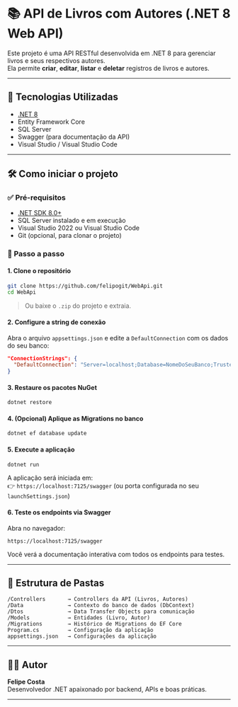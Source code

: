 ﻿
# 📚 API de Livros com Autores (.NET 8 Web API)

Este projeto é uma API RESTful desenvolvida em .NET 8 para gerenciar livros e seus respectivos autores.  
Ela permite **criar**, **editar**, **listar** e **deletar** registros de livros e autores.

---

## 🚀 Tecnologias Utilizadas

- [.NET 8](https://dotnet.microsoft.com/en-us/download/dotnet/8.0)
- Entity Framework Core
- SQL Server
- Swagger (para documentação da API)
- Visual Studio / Visual Studio Code

---

## 🛠️ Como iniciar o projeto

### ✅ Pré-requisitos

- [.NET SDK 8.0+](https://dotnet.microsoft.com/en-us/download/dotnet/8.0)
- SQL Server instalado e em execução
- Visual Studio 2022 ou Visual Studio Code
- Git (opcional, para clonar o projeto)

### 🧰 Passo a passo

#### 1. Clone o repositório

```bash
git clone https://github.com/felipogit/WebApi.git
cd WebApi
```

> Ou baixe o `.zip` do projeto e extraia.

#### 2. Configure a string de conexão

Abra o arquivo `appsettings.json` e edite a `DefaultConnection` com os dados do seu banco:

```json
"ConnectionStrings": {
  "DefaultConnection": "Server=localhost;Database=NomeDoSeuBanco;Trusted_Connection=True;TrustServerCertificate=True;"
}
```

#### 3. Restaure os pacotes NuGet

```bash
dotnet restore
```

#### 4. (Opcional) Aplique as Migrations no banco

```bash
dotnet ef database update
```

#### 5. Execute a aplicação

```bash
dotnet run
```

A aplicação será iniciada em:  
👉 `https://localhost:7125/swagger` (ou porta configurada no seu `launchSettings.json`)

#### 6. Teste os endpoints via Swagger

Abra no navegador:

```
https://localhost:7125/swagger
```

Você verá a documentação interativa com todos os endpoints para testes.

---

## 📂 Estrutura de Pastas

```
/Controllers       → Controllers da API (Livros, Autores)
/Data              → Contexto do banco de dados (DbContext)
/Dtos              → Data Transfer Objects para comunicação
/Models            → Entidades (Livro, Autor)
/Migrations        → Histórico de Migrations do EF Core
Program.cs         → Configuração da aplicação
appsettings.json   → Configurações da aplicação
```

---

## 🧑‍💻 Autor

**Felipe Costa**  
Desenvolvedor .NET apaixonado por backend, APIs e boas práticas.

---

